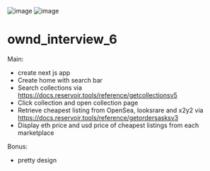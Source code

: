 ![image](https://user-images.githubusercontent.com/1050050/201097887-d82e1404-1be8-40ed-beab-7d547a688521.png)
![image](https://user-images.githubusercontent.com/1050050/201097928-3640135c-e47c-4a89-9962-04696ce24c05.png)


# ownd_interview_6

Main:

- create next js app
- Create home with search bar
- Search collections via https://docs.reservoir.tools/reference/getcollectionsv5
- Click collection and open collection page 
- Retrieve cheapest listing from OpenSea, looksrare and x2y2 via https://docs.reservoir.tools/reference/getordersasksv3
- Display eth price and usd price of cheapest listings from each marketplace 

Bonus:
- pretty design 
